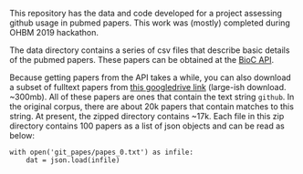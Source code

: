 This repository has the data and code developed for a project assessing github usage in pubmed papers. This work was (mostly) completed during OHBM 2019 hackathon.

The data directory contains a series of csv files that describe basic details of the pubmed papers. These papers can be obtained at the [BioC API](https://www.ncbi.nlm.nih.gov/research/bionlp/APIs/BioC-PubMed/). 

Because getting papers from the API takes a while, you can also download a subset of fulltext papers from [this googledrive link](https://drive.google.com/open?id=1HyqOPDsWwOf3JKIX9Puq86voF5LFlkeg) (large-ish download. ~300mb). All of these papers are ones that contain the text string `github`. In the original corpus, there are about 20k papers that contain matches to this string. At present, the zipped directory contains ~17k. Each file in this zip directory contains 100 papers as a list of json objects and can be read as below:

```
with open('git_papes/papes_0.txt') as infile:
	dat = json.load(infile)
```